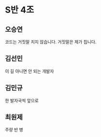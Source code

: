 # S반 4조

## 오승연

코드는 거짓말 치지 않습니다. 거짓말은 제가 칩니다.

## 김선민

이 길 아니면 안 되는 개발자

## 김민규

한 발자국씩 앞으로

## 최원제

주량 반 병

